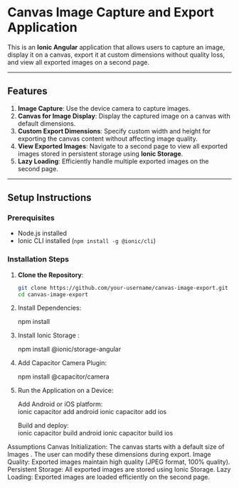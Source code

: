 # Canvas Image Capture and Export Application

This is an **Ionic Angular** application that allows users to capture an image, display it on a canvas, export it at custom dimensions without quality loss, and view all exported images on a second page.

---

## Features

1. **Image Capture**: Use the device camera to capture images.
2. **Canvas for Image Display**: Display the captured image on a canvas with default dimensions.
3. **Custom Export Dimensions**: Specify custom width and height for exporting the canvas content without affecting image quality.
4. **View Exported Images**: Navigate to a second page to view all exported images stored in persistent storage using **Ionic Storage**.
5. **Lazy Loading**: Efficiently handle multiple exported images on the second page.

---

## Setup Instructions

### Prerequisites

- Node.js installed
- Ionic CLI installed (`npm install -g @ionic/cli`)

### Installation Steps

1. **Clone the Repository**:
   ```bash
   git clone https://github.com/your-username/canvas-image-export.git
   cd canvas-image-export

2. Install Dependencies:

   npm install

3. Install Ionic Storage :
   
   npm install @ionic/storage-angular

4. Add Capacitor Camera Plugin:

   npm install @capacitor/camera

5. Run the Application on a Device:

   Add Android or iOS platform:   
      ionic capacitor add android
      ionic capacitor add ios

   Build and deploy:   
      ionic capacitor build android
      ionic capacitor build ios


Assumptions
   Canvas Initialization: The canvas starts with a default size of Images . The user can modify these dimensions during export.
   Image Quality: Exported images maintain high quality (JPEG format, 100% quality).
   Persistent Storage: All exported images are stored using Ionic Storage.
   Lazy Loading: Exported images are loaded efficiently on the second page.

